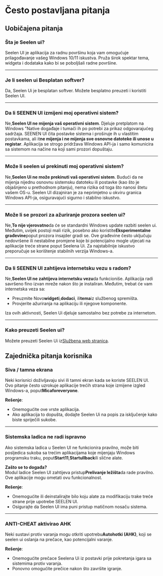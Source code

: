 # **Često postavljana pitanja**

## **Uobičajena pitanja**

### **Šta je Seelen ui?**

Seelen UI je aplikacija za radnu površinu koja vam omogućuje prilagođavanje
vašeg Windows 10/11 iskustva. Pruža širok spektar tema, widgeta i dodataka kako
bi se poboljšali radne površine.

---

### **Je li seelen ui Besplatan softver?**

Da, Seelen Ui je besplatan softver. Možete besplatno preuzeti i koristiti Seelen
UI.

---

### **Da li SEENEN UI izmijeni moj operativni sistem?**

Ne,**Seelen UI ne mijenja vaš operativni sistem**. Djeluje pretplatom na Windows
"Native događaje i tumači ih po potrebi za prikaz odgovarajućeg sadržaja. SEENEN
UI čita postavke sistema i proširuje ih u vlastitim postavkama, ali it**ne
mijenja i ne mijenja sve osnovne datoteke ili unose u registar**. Aplikacija se
strogo pridržava Windows API-ja i samo komunicira sa sistemom na načine na koji
sami prozori dopuštaju.

---

### **Može li seelen ui prekinuti moj operativni sistem?**

Ne,**Seelen Ui ne može prekinuti vaš operativni sistem**. Budući da ne mijenja
nijednu osnovnu sistemsku datoteku ili postavke (kao što je objašnjeno u
prethodnom pitanju), nema rizika od toga što nanosi štetu vašem OS-u. Seelen UI
dizajniran je za neprimjetno u okviru granica Windows API-ja, osiguravajući
sigurno i stabilno iskustvo.

---

### **Može li se prozori za ažuriranje prozora seelen ui?**

Ne,**To nije vjerovatno**da će se standardni Windows update razbiti seelen ui.
Međutim, uvijek postoji mali rizik, posebno ako koristite**Eksperimentalne
građevine**poput prozora insajder gradi se. Ove građevine često uključuju
nedovršene ili nestabilne promjene koje bi potencijalno mogle utjecati na
aplikacije treće strane poput Seelena Ui. Za najstabilnije iskustvo preporučuje
se korištenje stabilnih verzija Windows-a.

---

### **Da li SEENEN UI zahtijeva internetsku vezu s radom?**

Ne,**Seelen UI ne zahtijeva internetsku vezu**da funkcioniše. Aplikacija radi
savršeno fino izvan mreže nakon što je instaliran. Međutim, trebat će vam
internetska veza sa:

- Preuzmite Novo**widgeti**,**dodaci**, ili**tema**iz službenog spremišta.
- Provjerite ažuriranja na aplikaciju ili njegove komponente.

Iza ovih aktivnosti, Seelen Ui djeluje samostalno bez potrebe za internetom.

---

### **Kako preuzeti Seelen ui?**

Možete preuzeti Seelen Ui iz[Službena web stranica](https://seelen.io).

## **Zajednička pitanja korisnika**

### **Siva / tamna ekrana**

Neki korisnici doživljavaju sivi ili tamni ekran kada se koriste SEELEN UI. Ovo
pitanje često uzrokuje aplikacije trećih strana koje izmijene izgled Windows-a,
poput**Micaforeveryone**.

**Rešenje**:

- Onemogućite ove vrste aplikacija.
- Ako aplikacija to dopušta, dodajte Seelen Ui na popis za isključenje kako
  biste spriječili sukobe.

---

### **Sistemska ladica ne radi ispravno**

Ako sistemska ladica u Seelen UI ne funkcionira pravilno, može biti posljedica
sukoba sa trećim aplikacijama koje mijenjaju Windows programsku traku,
poput**Start11**,**Startullback**ili slične alate.

**Zašto se to događa?**\
Modul ladice Seelen UI zahtijeva pristup**Prelivanje ležišta**da rade pravilno.
Ove aplikacije mogu ometati ovu funkcionalnost.

**Rešenje**:

- Onemogućite ili deinstalirajte bilo koju alate za modifikaciju trake treće
  strane prije upotrebe SEELEN UI.
- Osigurajte da Seelen UI ima puni pristup matičnom nosaču sistema.

---

### **ANTI-CHEAT aktivirao AHK**

Neki sustavi protiv varanja mogu otkriti upotrebu**Autohotki (AHK)**, koji se
seelen ui oslanja na prečace, kao potencijalni varanje.

**Rešenje**:

- Onemogućite prečace Seelena Ui iz postavki prije pokretanja igara sa sistemima
  protiv varanja.
- Ponovno omogućite prečice nakon što završite igranje.
